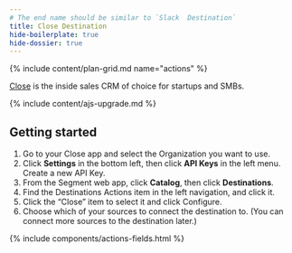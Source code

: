 ```yaml
---
# The end name should be similar to `Slack  Destination`
title: Close Destination
hide-boilerplate: true
hide-dossier: true
---
```


<!-- This template is meant for Actions-based destinations that do not have an existing Classic or non-Actions-based version. For Actions Destinations that are a new version of a classic destination, see the doc-template-update.md template. -->

{% include content/plan-grid.md name="actions" %}

<!-- Include a brief description of the destination here, along with a link to your website. -->
[Close](https://close.com/) is the inside sales CRM of choice for startups and SMBs.


<!-- This include describes the requirement of A.js 2.0 or higher for Actions compatibility, and is required if your destination has a web component. -->

{% include content/ajs-upgrade.md %}

<!-- The section below explains how to enable and configure the destination. Include any configuration steps not captured below. For example, obtaining an API key from your platform and any configuration steps required to connect to the destination. -->

## Getting started

1. Go to your Close app and select the Organization you want to use.
2. Click **Settings** in the bottom left, then click **API Keys** in the left menu. Create a new API Key.
3. From the Segment web app, click **Catalog**, then click **Destinations**.
4. Find the Destinations Actions item in the left navigation, and click it.
5. Click the “Close” item to select it and click Configure.
6. Choose which of your sources to connect the destination to. (You can connect more sources to the destination later.)

<!-- The line below renders a table of connection settings (if applicable), Pre-built Mappings, and available actions. -->

{% include components/actions-fields.html %}

<!--
Additional Context

Include additional information that you think will be useful to the user here. For information that is specific to an individual mapping, please add that as a comment so that the Segment docs team can include it in the auto-generated content for that mapping.
-->

